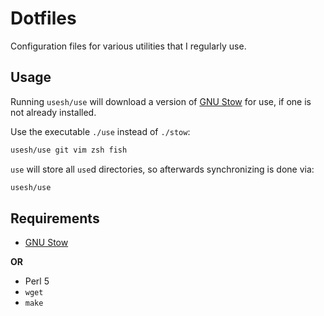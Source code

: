 Dotfiles
========

Configuration files for various utilities that I regularly use. 

Usage
-----

Running `usesh/use` will download a version of [GNU Stow][] for use, if one is not already installed.

Use the executable `./use` instead of `./stow`:

```sh
usesh/use git vim zsh fish
```

`use` will store all `use`d directories, so afterwards synchronizing is done via:

```sh
usesh/use
```

Requirements
------------

- [GNU Stow][]

**OR**

- Perl 5
- `wget`
- `make`

[GNU Stow]: https://www.gnu.org/software/stow/
